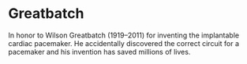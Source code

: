 # Greatbatch 

In honor to Wilson Greatbatch (1919–2011) for inventing the implantable cardiac pacemaker.
He accidentally discovered the correct circuit for a pacemaker and his invention has saved millions of lives.
